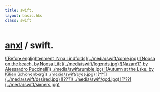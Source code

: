 ```yaml
---
title: swift.
layout: basic.hbs
class: swift
---
```


# [anxl](projects.html) / swift.

<a href="https://twitter.com/anxlacc/status/907881959791190016">
  ![Before englightenment, Nina Lindfords](../media/swift/come.jpg)
</a>

<a href="https://twitter.com/anxlacc/status/903256758201745414">
  ![Noosa on the beach, by Noosa Life](../media/swift/legends.jpg)
</a>

<a href="https://twitter.com/anxlacc/status/904732025680265216">
  ![Nazaré17, by Alessandro Puccinelli](../media/swift/rumble.jpg)
</a>

<a href="https://twitter.com/anxlacc/status/914917573707403265">
  ![Autumn at the Lake, by Kilian Schönenberg](../media/swift/eyes.jpg)
</a>


<a href="https://twitter.com/anxlacc/status/899984769555066881">
  ![???](../media/swift/desired.jpg)
</a>

<a href="https://twitter.com/anxlacc/status/896656854322999300">
  ![???](../media/swift/god.jpg)
</a>

<a href="https://twitter.com/anxlacc/status/896656854322999300">
  ![???](../media/swift/sinners.jpg)
</a>
